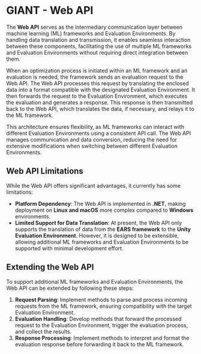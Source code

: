 # GIANT - Web API

The **Web API** serves as the intermediary communication layer between machine learning (ML) frameworks and Evaluation Environments. By handling data translation and transmission, it enables seamless interaction between these components, facilitating the use of multiple ML frameworks and Evaluation Environments without requiring direct integration between them.

When an optimization process is initiated within an ML framework and an evaluation is needed, the framework sends an evaluation request to the Web API. The Web API processes this request by translating the enclosed data into a format compatible with the designated Evaluation Environment. It then forwards the request to the Evaluation Environment, which executes the evaluation and generates a response. This response is then transmitted back to the Web API, which translates the data, if necessary, and relays it to the ML framework.

This architecture ensures flexibility, as ML frameworks can interact with different Evaluation Environments using a consistent API call. The Web API manages communication and data conversion, reducing the need for extensive modifications when switching between different Evaluation Environments.

## Web API Limitations

While the Web API offers significant advantages, it currently has some limitations:

- **Platform Dependency**: The Web API is implemented in **.NET**, making deployment on **Linux and macOS** more complex compared to **Windows** environments.
- **Limited Support for Data Translation**: At present, the Web API only supports the translation of data from the **EARS framework** to the **Unity Evaluation Environment**. However, it is designed to be extensible, allowing additional ML frameworks and Evaluation Environments to be supported with minimal development effort.

## Extending the Web API

To support additional ML frameworks and Evaluation Environments, the Web API can be extended by following these steps:

1. **Request Parsing**: Implement methods to parse and process incoming requests from the ML framework, ensuring compatibility with the target Evaluation Environment.
2. **Evaluation Handling**: Develop methods that forward the processed request to the Evaluation Environment, trigger the evaluation process, and collect the results.
3. **Response Processing**: Implement methods to interpret and format the evaluation response before forwarding it back to the ML framework.
